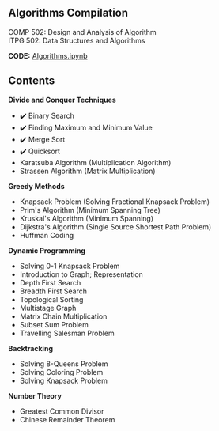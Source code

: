 ## Algorithms Compilation
COMP 502: Design and Analysis of Algorithm  
ITPG 502: Data Structures and Algorithms  

**CODE:** [Algorithms.ipynb](Algorithms.ipynb)

## Contents
**Divide and Conquer Techniques** 
- :heavy_check_mark: Binary Search
- :heavy_check_mark: Finding Maximum and Minimum Value
- :heavy_check_mark: Merge Sort
- :heavy_check_mark: Quicksort
- Karatsuba Algorithm (Multiplication Algorithm)
- Strassen Algorithm (Matrix Multiplication)

**Greedy Methods**
- Knapsack Problem (Solving Fractional Knapsack Problem)
- Prim's Algorithm (Minimum Spanning Tree)
- Kruskal's Algorithm (Minimum Spanning)
- Dijkstra's Algorithm (Single Source Shortest Path Problem)
- Huffman Coding

**Dynamic Programming**
- Solving 0-1 Knapsack Problem 
- Introduction to Graph; Representation 
- Depth First Search 
- Breadth First Search 
- Topological Sorting 
- Multistage Graph 
- Matrix Chain Multiplication 
- Subset Sum Problem 
- Travelling Salesman Problem 

**Backtracking**
- Solving 8-Queens Problem 
- Solving Coloring Problem 
- Solving Knapsack Problem 

**Number Theory**
- Greatest Common Divisor 
- Chinese Remainder Theorem 
